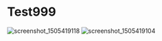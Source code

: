# Test999
![screenshot_1505419118](https://user-images.githubusercontent.com/5192294/30453325-361f9726-99a1-11e7-9154-4ecf63acbe5e.png)
![screenshot_1505419104](https://user-images.githubusercontent.com/5192294/30453405-7887ff36-99a1-11e7-876c-2fa2511f2317.png)

